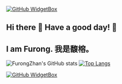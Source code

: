 [![GitHub WidgetBox](https://github-widgetbox.vercel.app/api/profile?username=FurongZhan&data=followers,repositories,stars,commits)]()
## Hi there 👋 Have a good day! 🔆

## I am Furong. 我是馥榕。

![FurongZhan's GitHub stats](https://github-readme-stats-FurongZhan.vercel.app/api?username=FurongZhan&show_icons=true) [![Top Langs](https://github-readme-stats-FurongZhan.vercel.app/api/top-langs/?username=FurongZhan&layout=compact)](https://github.com/anuraghazra/github-readme-stats)

[![GitHub WidgetBox](https://github-widgetbox.vercel.app/api/skills?languages=cpp,java,python,cuda,markdown)](https://github.com/Jurredr/github-widgetbox)
<!--
**FurongZhan/FurongZhan** is a ✨ _special_ ✨ repository because its `README.md` (this file) appears on your GitHub profile.

Here are some ideas to get you started:

- 🔭 I’m currently working on ...
- 🌱 I’m currently learning ...
- 👯 I’m looking to collaborate on ...
- 🤔 I’m looking for help with ...
- 💬 Ask me about ...
- 📫 How to reach me: ...
- 😄 Pronouns: ...
- ⚡ Fun fact: ...
-->
